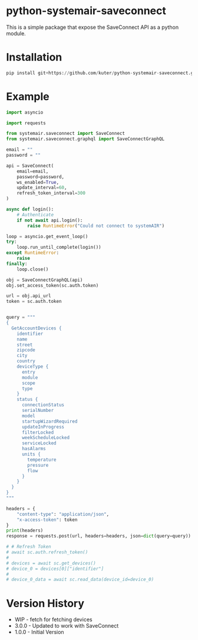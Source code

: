 # python-systemair-saveconnect

This is a simple package that expose the SaveConnect API as a python module.

# Installation
```python
pip install git+https://github.com/kuter/python-systemair-saveconnect.git
```

# Example

```python
import asyncio

import requests

from systemair.saveconnect import SaveConnect
from systemair.saveconnect.graphql import SaveConnectGraphQL

email = ""
password = ""

api = SaveConnect(
    email=email,
    password=password,
    ws_enabled=True,
    update_interval=60,
    refresh_token_interval=300
)

async def login():
    # Authenticate
    if not await api.login():
        raise RuntimeError("Could not connect to systemAIR")

loop = asyncio.get_event_loop()
try:
    loop.run_until_complete(login())
except RuntimeError:
    raise
finally:
    loop.close()

obj = SaveConnectGraphQL(api)
obj.set_access_token(sc.auth.token)

url = obj.api_url
token = sc.auth.token


query = """
{
  GetAccountDevices {
    identifier
    name
    street
    zipcode
    city
    country
    deviceType {
      entry
      module
      scope
      type
    }
    status {
      connectionStatus
      serialNumber
      model
      startupWizardRequired
      updateInProgress
      filterLocked
      weekScheduleLocked
      serviceLocked
      hasAlarms
      units {
        temperature
        pressure
        flow
      }
    }
  }
}
"""

headers = {
    "content-type": "application/json",
    "x-access-token": token
}
print(headers)
response = requests.post(url, headers=headers, json=dict(query=query))

# # Refresh Token
# await sc.auth.refresh_token()
#
# devices = await sc.get_devices()
# device_0 = devices[0]["identifier"]
#
# device_0_data = await sc.read_data(device_id=device_0)

```

# Version History
* WIP   - fetch for fetching devices
* 3.0.0 - Updated to work with SaveConnect
* 1.0.0 - Initial Version
